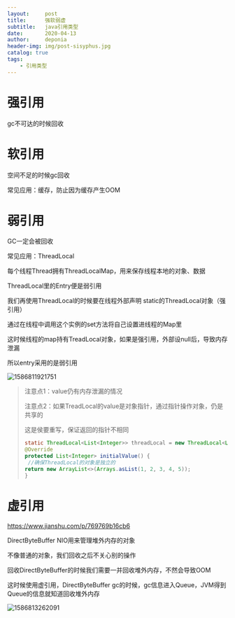 ```yaml
---
layout:     post
title:      强软弱虚
subtitle:   java引用类型
date:       2020-04-13
author:     deponia
header-img: img/post-sisyphus.jpg
catalog: true
tags:
    - 引用类型
---
```


# 强引用

gc不可达的时候回收

# 软引用

空间不足的时候gc回收

常见应用：缓存，防止因为缓存产生OOM

# 弱引用

GC一定会被回收

常见应用：ThreadLocal

每个线程Thread拥有ThreadLocalMap，用来保存线程本地的对象、数据

ThreadLocal里的Entry便是弱引用

我们再使用ThreadLocal的时候要在线程外部声明 static的ThreadLocal对象（强引用）

通过在线程中调用这个实例的set方法将自己设置进线程的Map里

这时候线程的map持有TreadLocal对象，如果是强引用，外部设null后，导致内存泄漏

所以entry采用的是弱引用

![1586811921751](https://github.com/kennyfortune/kennyfortune.github.io/raw/masthttps://github.com/kennyfortune/kennyfortune.github.io/raw/master/img/1586811921751.jpg)

> 注意点1：value仍有内存泄漏的情况
>
> 注意点2：如果TreadLocal的value是对象指针，通过指针操作对象，仍是共享的
>
> 这是侯要重写，保证返回的指针不相同
>
> ```java
> static ThreadLocal<List<Integer>> threadLocal = new ThreadLocal<List<Integer>>() {
> @Override
> protected List<Integer> initialValue() {
>  //确保ThreadLocal的对象是独立的
> return new ArrayList<>(Arrays.asList(1, 2, 3, 4, 5));
> }
> ```

# 虚引用

https://www.jianshu.com/p/769769b16cb6

DirectByteBuffer NIO用来管理堆外内存的对象

不像普通的对象，我们回收之后不关心别的操作

回收DirectByteBuffer的时候我们需要一并回收堆外内存，不然会导致OOM

这时候使用虚引用，DirectByteBuffer gc的时候，gc信息进入Queue，JVM得到Queue的信息就知道回收堆外内存

![1586813262091](https://github.com/kennyfortune/kennyfortune.github.io/raw/masthttps://github.com/kennyfortune/kennyfortune.github.io/raw/master/img/1586813262091.jpg)

